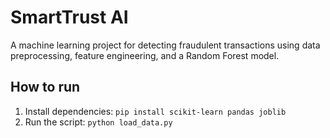# SmartTrust AI

A machine learning project for detecting fraudulent transactions using data preprocessing, feature engineering, and a Random Forest model.

## How to run

1. Install dependencies: `pip install scikit-learn pandas joblib`
2. Run the script: `python load_data.py`
